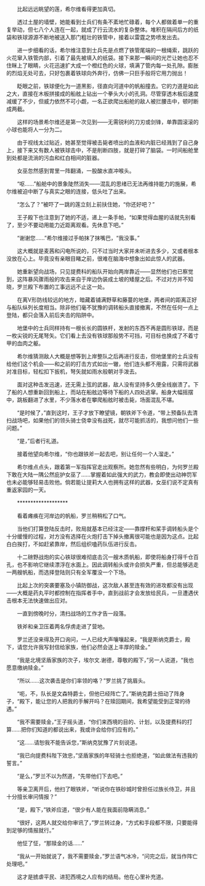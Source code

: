 　　比起远远眺望的莲，希尔维看得更加真切。

　　透过土屋的墙壁，她能看到士兵们有条不紊地忙碌着，每个人都做着单一的重复举动，但七八个人连在一起，就成了行云流水的复杂整体。堆积在隔间后方的纸袋和铁球源源不断地被送入那门粗壮的铁管中，接着以雷霆之势喷发出去。

　　进一步细看的话，希尔维注意到士兵先是点燃了铁管尾端的一根绳索，跳跃的火花窜入铁管内部，引着了最先被填入的纸袋。接下来那一瞬间的光芒让她也忍不住眯上了眼睛，火花迅速扩大成一个橙红色的火球，填满了管内每一处孔隙。膨胀的烈焰无处可去，只好包裹着铁球向外奔行，仿佛一只巨手般将它用力抛出！

　　眨眼之前，铁球便化为一道黑影，径直向河道中的帆船撞去。它的力道是如此之大，直接在木板拼接成的船舷上钻出一个拳头大小的孔洞。尽管穿透木板后速度减缓了不少，但威力依然不可小觑，一名正欲爬出船舱的敌人被拦腰击中，顿时断成两截。

　　这样的场景希尔维还是第一次见到——无需锐利的刀刃或剑锋，单靠圆滚滚的小球也能将人一分为二。

　　由于视线太过贴近，她甚至觉得被击毙者喷出的血液和内脏已经溅到了自己身上，接下来又有数人被铁球击中，不是削断四肢，就是打碎了脑袋。一时间船舱里到处都是流淌的污血和红白相间的脏器。

　　女巫忽然感到胃里一阵翻涌，一股酸水直冲喉头。

　　“呕……”船舱中的景象陡然消失——混乱的思绪已无法再维持能力的施展，希尔维被迫中断了与真实之眼的连接，低头吐了出来。

　　“怎么了？”被吓了一跳的莲立刻上前扶住她，“你还好吧？”

　　王子殿下也注意到了她的不适，递上一条手帕，“如果觉得血腥的话就先别看了，至少不要动用能力近距离观看。先休息下吧。”

　　“谢谢您……”希尔维接过手帕抹了抹嘴巴，“我没事。”

　　这大概就是麦茜和闪电所说的，只不过当时大家并未听进去多少，又或者根本没放在心上。毕竟没有亲眼目睹之前，很难在脑海中想象出如此惊人的武器。

　　她重新望向战场，只见提费科的船队开始向两岸靠近——显然他们也已察觉到，这阵暴风骤雨般的攻击来自于岸边伪装成土坡的矮屋之后。不过对方并不知晓，罗兰殿下布置的工事远远不止这一处。

　　在离V形防线较远的地方，暗藏着铺满野草和藤蔓的地堡，两者间的距离正好与船队纵列长度相当。除非他们毫不犹豫的调转船头直接撤离，不然在任何一点上登陆，都只会落入前后夹击的陷阱中。

　　地堡中的士兵同样持有一根长长的圆铁杆，发射的东西不再是圆形铁球，而是一枚尖锐的无尾弩矢。它们看上去没有铁球那般势不可挡，可目标也换成了不着寸甲的血肉之躯。

　　希尔维猜测敌人大概是想等到上岸整队之后再进行反击，但地堡里的士兵没有给他们这个机会——和之前的打击方式如出一辙，他们连头都不用露，只需将武器对准目标，轻松扣下扳机，弩矢就如雨水般朝对手泼去。

　　面对这种击发迅速，还无需上弦的武器，敌人没有坚持多久便全线崩溃了。下了船的人想重新回到船上，而站在船舷边等待下船的人四处逃窜。船身大幅摇摆中，跳板翻进了水里，不少落水者在攀爬船舷时被击毙，场面混乱不堪。

　　“是时候了，”直到这时，王子才放下瞭望镜，朝铁斧下令道，“带上预备队去清扫战场吧，如果他们的领头骑士侥幸没有战死，就尽可能抓活的，我想问他们一些问题。”

　　“是，”后者行礼道。

　　接着他望向希尔维，“你也跟铁斧一起去吧，别让任何一个人溜走。”

　　希尔维点点头，跟着第一军指挥官走出观察所。她忽然有些明白，为何罗兰殿下敢在大陆一隅公然庇护女巫了……掌握着如此强大的武力，教会即使出动神罚军也未必能够轻易击败他。倘若能让提莉大人也拥有这样的武器，女巫们说不定真有重返家园的一天。

　　*******************

　　看着瘫痪在河岸边的帆船，罗兰稍稍松了口气。

　　当他们打算登陆反击时，败局就基本已经注定——靠撑杆和桨手调转船头是个十分缓慢的过程，对方没有选择在火炮打击下掉头撤离很可能也是因为这点。比起白白挨打，不如赶紧靠岸，然后组织嗑药队伍进行反击。

　　十二磅野战炮的实心铁球很难彻底击沉一艘木质帆船，即使将船身打得千仓百孔，也不影响它继续漂浮在水面上。因此调转船头或许会损失严重，但总能够逃走一两艘帆船，而选择登陆则只有全军覆没一个下场。

　　比起上次的突袭要塞及小镇防御战，这次敌人甚至连有效的进攻都没有出现——大概是药丸平时都控制在指挥者手中，直到战前才会发放给民兵，一旦遭遇伏击根本无法快速做出应对。

　　一直到傍晚时分，清扫战场的工作才告一段落。

　　铁斧和亲卫压着两名俘虏走进了营地。

　　罗兰还没来得及开口询问，一人已经大声嚷嚷起来，“我是斯纳克爵士，殿下，请您允许我写封信给家族，他们必然会送上丰厚的赎金。”

　　“我是北境坚盾家族的次子，埃尔文.谢德，尊敬的殿下，”另一人说道，“我也愿意缴纳赎金。”

　　“所以……这次袭击是你们率领的咯？”罗兰挑了挑眉头。

　　“呃，不，队长是文森特爵士，但他已经阵亡了。”斯纳克爵士扭动了阵身子，“殿下，能让您的人把我的手解开吗？在赎回期间，我希望能受到正常的待遇。”

　　“我不需要赎金，”王子摇头道，“你们来西境的目的、计划，以及提费科的打算……把你们知道的都说出来，我或许会给你们应有的。”

　　“这……请恕我不能告诉您，”斯纳克犹豫了片刻说道。

　　“我已向提费科陛下效忠，”坚盾家族的年轻骑士也拒绝道，“如此做法有违我的誓言。”

　　“是么，”罗兰不以为然道，“先带他们下去吧。”

　　等亲卫离开后，他扫了眼铁斧，“听说你在铁砂城时曾担任过族长侍卫，并且十分擅长审问情报？”

　　“是，殿下，”铁斧应道，“很少有人能在我面前隐瞒消息。”

　　“很好，这两人就交给你审讯了，”罗兰转过身，“方式和手段都不限，只要能得到足够的情报就行。”

　　他怔了怔，“那赎金的话……”

　　“我从一开始就说了，我不需要赎金，”罗兰语气冰冷，“问完之后，就当作阵亡处理吧。”

　　这才是掳虐平民、进犯西境之人应有的结局。他在心里补充道。
